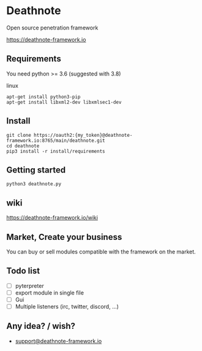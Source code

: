 # Deathnote
Open source penetration framework

https://deathnote-framework.io

## Requirements

You need python >= 3.6 (suggested with 3.8)

linux
```
apt-get install python3-pip
apt-get install libxml2-dev libxmlsec1-dev
```

## Install

```
git clone https://oauth2:{my_token}@deathnote-framework.io:8765/main/deathnote.git
cd deathnote
pip3 install -r install/requirements
```

## Getting started

```
python3 deathnote.py
```

## wiki

https://deathnote-framework.io/wiki

## Market, Create your business

You can buy or sell modules compatible with the framework on the market.

## Todo list

- [ ] pyterpreter
- [ ] export module in single file
- [ ] Gui
- [ ] Multiple listeners (irc, twitter, discord, ...)

## Any idea? / wish?

- support@deathnote-framework.io
